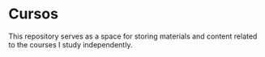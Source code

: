 # Cursos
 This repository serves as a space for storing materials and content related to the courses I study independently.
